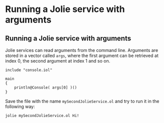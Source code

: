 # Running a Jolie service with arguments

## Running a Jolie service with arguments

Jolie services can read arguments from the command line. Arguments are stored in a vector called `args`, where the first argument can be retrieved at index 0, the second argument at index 1 and so on.

```text
include "console.iol"

main
{
    println@Console( args[0] )()
}
```

Save the file with the name `mySecondJolieService.ol` and try to run it in the following way:

```text
jolie mySecondJolieService.ol Hi!
```

